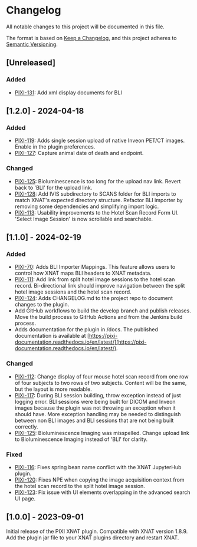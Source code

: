 # Changelog

All notable changes to this project will be documented in this file.

The format is based on [Keep a Changelog](https://keepachangelog.com/en/1.1.0/),
and this project adheres to [Semantic Versioning](https://semver.org/spec/v2.0.0.html).

## [Unreleased]

### Added

- [PIXI-131][]: Add xml display documents for BLI

## [1.2.0] - 2024-04-18

### Added

- [PIXI-119][]: Adds single session upload of native Inveon PET/CT images. Enable in the plugin preferences.
- [PIXI-127][]: Capture animal date of death and endpoint.

###  Changed

- [PIXI-125][]: Bioluminescence is too long for the upload nav link. Revert back to 'BLI' for the upload link.
- [PIXI-128][]: Add IVIS subdirectory to SCANS folder for BLI imports to match XNAT's expected directory structure.
                Refactor BLI importer by removing some dependencies and simplifying import logic.
- [PIXI-113][]: Usability improvements to the Hotel Scan Record Form UI. 'Select Image Session' is now scrollable and
                searchable.

## [1.1.0] - 2024-02-19

### Added

- [PIXI-70][]:  Adds BLI Importer Mappings. This feature allows users to control how XNAT maps BLI headers to XNAT
                metadata.  
- [PIXI-111][]: Add link from split hotel image sessions to the hotel scan record. Bi-directional link should improve
                navigation between the split hotel image sessions and the hotel scan record.
- [PIXI-124][]: Adds CHANGELOG.md to the project repo to document changes to the plugin.
- Add GitHub workflows to build the develop branch and publish releases. Move the build process to GitHub Actions and
  from the Jenkins build process.
- Adds documentation for the plugin in /docs. The published documentation is available at
  [https://pixi-documentation.readthedocs.io/en/latest/](https://pixi-documentation.readthedocs.io/en/latest/).

### Changed

- [PIXI-112][]: Change display of four mouse hotel scan record from one row of four subjects to two rows of two 
                subjects. Content will be the same, but the layout is more readable.
- [PIXI-117][]: During BLI session building, throw exception instead of just logging error. BLI sessions were being
                built for DICOM and Inveon images because the plugin was not throwing an exception when it should have.
                More exception handling may be needed to distinguish between non BLI images and BLI sessions that are
                not being built correctly.
- [PIXI-125][]: Bioluminescence Imaging was misspelled. Change upload link to Bioluminescence Imaging instead of 'BLI' 
                for clarity.

### Fixed

- [PIXI-116][]: Fixes spring bean name conflict with the XNAT JupyterHub plugin. 
- [PIXI-120][]: Fixes NPE when copying the image acquisition context from the hotel scan record to the split hotel 
                image session.
- [PIXI-123][]: Fix issue with UI elements overlapping in the advanced search UI page.

## [1.0.0] - 2023-09-01

Initial release of the PIXI XNAT plugin. Compatible with XNAT version 1.8.9. Add the plugin jar file to your XNAT 
plugins directory and restart XNAT.

[PIXI-70]: https://radiologics.atlassian.net/browse/PIXI-70
[PIXI-111]: https://radiologics.atlassian.net/browse/PIXI-111
[PIXI-112]: https://radiologics.atlassian.net/browse/PIXI-112
[PIXI-113]: https://radiologics.atlassian.net/browse/PIXI-113
[PIXI-116]: https://radiologics.atlassian.net/browse/PIXI-116
[PIXI-117]: https://radiologics.atlassian.net/browse/PIXI-117
[PIXI-119]: https://radiologics.atlassian.net/browse/PIXI-119
[PIXI-120]: https://radiologics.atlassian.net/browse/PIXI-120
[PIXI-123]: https://radiologics.atlassian.net/browse/PIXI-123
[PIXI-124]: https://radiologics.atlassian.net/browse/PIXI-124
[PIXI-125]: https://radiologics.atlassian.net/browse/PIXI-125
[PIXI-127]: https://radiologics.atlassian.net/browse/PIXI-127
[PIXI-128]: https://radiologics.atlassian.net/browse/PIXI-128
[PIXI-131]: https://radiologics.atlassian.net/browse/PIXI-131
